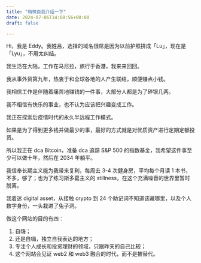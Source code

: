 ```yaml
---
title: "稍微自我介绍一下"
date: 2024-07-06T14:08:56+08:00
draft: false

---
```



Hi，我是 Eddy。我姓吕，选择的域名很屌是因为以前护照拼成「Lu」，现在是「Lyu」，不用太纠结。 

我生活在大陆，工作在马尼拉，旅行于香港，我来来回回。

我从事外贸第九年，热衷于和全球各地的人产生联结，顺便赚点小钱。

我相信工作是伴随着痛苦地赚钱的一件事，大部分人都是为了碎银几两。

我不相信有快乐的事业，也不认为应该把兴趣变成工作。

我正在探索后疫情时代的永久半远程工作模式。

如果是为了得到更多钱并做最少的事，最好的方式就是对优质资产进行定期定额投资。

所以我正在 dca Bitcoin，准备 dca 追踪 S&P 500 的指数基金，我希望这件事至少可以做十年，然后在 2034 年躺平。

我信奉长期主义能为我带来复利，每周去 3-4 次健身房，平均每个月读 1 本书，不多，够了；也为了练习斯多葛主义的 stillness，在这个充满噪音的世界里暂时脱离。

我着迷 digital asset，从接触 crypto 到 24 个助记词不知道该藏哪里，以及个人数字身份，一头栽进了兔子洞。

做这个网站的目的有四：
1. 自嗨；
2. 还是自嗨，独立自我表达的地方；
3. 专注个人成长和投资理财的领域，只跟昨天的自己比较；
4. 这个网站会见证 web2 和 web3 融合的时代，而不是被替代。